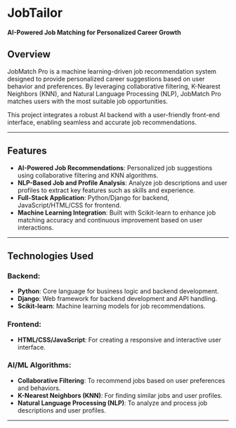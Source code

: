 # **JobTailor**  
**AI-Powered Job Matching for Personalized Career Growth**

## **Overview**
JobMatch Pro is a machine learning-driven job recommendation system designed to provide personalized career suggestions based on user behavior and preferences. By leveraging collaborative filtering, K-Nearest Neighbors (KNN), and Natural Language Processing (NLP), JobMatch Pro matches users with the most suitable job opportunities.

This project integrates a robust AI backend with a user-friendly front-end interface, enabling seamless and accurate job recommendations.

---

## **Features**
- **AI-Powered Job Recommendations**: Personalized job suggestions using collaborative filtering and KNN algorithms.
- **NLP-Based Job and Profile Analysis**: Analyze job descriptions and user profiles to extract key features such as skills and experience.
- **Full-Stack Application**: Python/Django for backend, JavaScript/HTML/CSS for frontend.
- **Machine Learning Integration**: Built with Scikit-learn to enhance job matching accuracy and continuous improvement based on user interactions.

---

## **Technologies Used**

### **Backend**:
- **Python**: Core language for business logic and backend development.
- **Django**: Web framework for backend development and API handling.
- **Scikit-learn**: Machine learning models for job recommendations.

### **Frontend**:
- **HTML/CSS/JavaScript**: For creating a responsive and interactive user interface.

### **AI/ML Algorithms**:
- **Collaborative Filtering**: To recommend jobs based on user preferences and behaviors.
- **K-Nearest Neighbors (KNN)**: For finding similar jobs and user profiles.
- **Natural Language Processing (NLP)**: To analyze and process job descriptions and user profiles.

---
